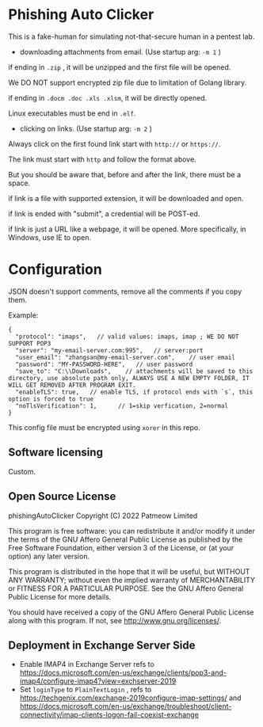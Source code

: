 # Phishing Auto Clicker

This is a fake-human for simulating not-that-secure human in a pentest lab.

- downloading attachments from email. (Use startup arg: `-m 1` )

if ending in `.zip` , it will be unzipped and the first file will be opened.

We DO NOT support encrypted zip file due to limitation of Golang library.

if ending in `.docm .doc .xls .xlsm`, it will be directly opened.

Linux executables must be end in `.elf`.

- clicking on links. (Use startup arg: `-m 2` )

Always click on the first found link start with `http://` or `https://`.

The link must start with `http` and follow the format above.

But you should be aware that, before and after the link, there must be a space.

if link is a file with supported extension, it will be downloaded and open.

if link is ended with "submit", a credential will be POST-ed.

if link is just a URL like a webpage, it will be opened. More specifically, in Windows, use IE to open.

# Configuration

JSON doesn't support comments, remove all the comments if you copy them.

Example:

```jsonc
{
  "protocol": "imaps",   // valid values: imaps, imap ; WE DO NOT SUPPORT POP3
  "server": "my-email-server.com:995",   // server:port
  "user_email": "zhangsan@my-email-server.com",    // user email
  "password": "MY-PASSWORD-HERE",   // user password
  "save_to": "C:\\Downloads",    // attachments will be saved to this directory, use absolute path only, ALWAYS USE A NEW EMPTY FOLDER, IT WILL GET REMOVED AFTER PROGRAM EXIT.
  "enableTLS": true,   // enable TLS, if protocol ends with `s`, this option is forced to true
  "noTlsVerification": 1,      // 1=skip verfication, 2=normal
}
```

This config file must be encrypted using `xorer` in this repo.

## Software licensing

Custom.

## Open Source License

 phishingAutoClicker
 Copyright (C) 2022  Patmeow Limited
 
 This program is free software: you can redistribute it and/or modify
 it under the terms of the GNU Affero General Public License as published by
 the Free Software Foundation, either version 3 of the License, or
 (at your option) any later version.
 
 This program is distributed in the hope that it will be useful,
 but WITHOUT ANY WARRANTY; without even the implied warranty of
 MERCHANTABILITY or FITNESS FOR A PARTICULAR PURPOSE.  See the
 GNU Affero General Public License for more details.
 
 You should have received a copy of the GNU Affero General Public License
 along with this program.  If not, see <http://www.gnu.org/licenses/>.

## Deployment in Exchange Server Side

- Enable IMAP4 in Exchange Server refs
  to https://docs.microsoft.com/en-us/exchange/clients/pop3-and-imap4/configure-imap4?view=exchserver-2019
- Set `loginType` to `PlainTextLogin` , refs to https://techgenix.com/exchange-2019configure-imap-settings/
  and  https://docs.microsoft.com/en-us/exchange/troubleshoot/client-connectivity/imap-clients-logon-fail-coexist-exchange 